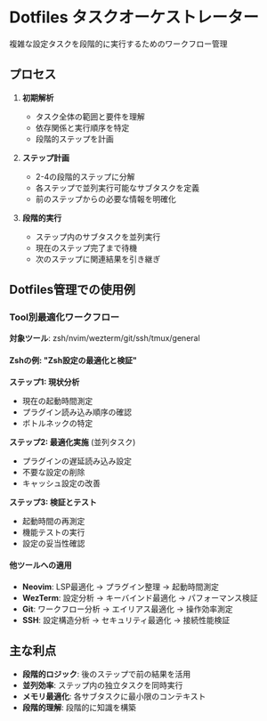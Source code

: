 # Dotfiles タスクオーケストレーター

複雑な設定タスクを段階的に実行するためのワークフロー管理

## プロセス

1. **初期解析**
   - タスク全体の範囲と要件を理解
   - 依存関係と実行順序を特定
   - 段階的ステップを計画

2. **ステップ計画**
   - 2-4の段階的ステップに分解
   - 各ステップで並列実行可能なサブタスクを定義
   - 前のステップからの必要な情報を明確化

3. **段階的実行**
   - ステップ内のサブタスクを並列実行
   - 現在のステップ完了まで待機
   - 次のステップに関連結果を引き継ぎ

## Dotfiles管理での使用例

### Tool別最適化ワークフロー

**対象ツール**: zsh/nvim/wezterm/git/ssh/tmux/general

#### Zshの例: "Zsh設定の最適化と検証"

**ステップ1: 現状分析**
- 現在の起動時間測定
- プラグイン読み込み順序の確認
- ボトルネックの特定

**ステップ2: 最適化実施** (並列タスク)
- プラグインの遅延読み込み設定
- 不要な設定の削除
- キャッシュ設定の改善

**ステップ3: 検証とテスト**
- 起動時間の再測定
- 機能テストの実行
- 設定の妥当性確認

#### 他ツールへの適用
- **Neovim**: LSP最適化 → プラグイン整理 → 起動時間測定
- **WezTerm**: 設定分析 → キーバインド最適化 → パフォーマンス検証
- **Git**: ワークフロー分析 → エイリアス最適化 → 操作効率測定
- **SSH**: 設定構造分析 → セキュリティ最適化 → 接続性能検証

## 主な利点

- **段階的ロジック**: 後のステップで前の結果を活用
- **並列効率**: ステップ内の独立タスクを同時実行
- **メモリ最適化**: 各サブタスクに最小限のコンテキスト
- **段階的理解**: 段階的に知識を構築